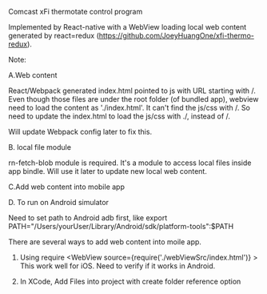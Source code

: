Comcast xFi thermotate control program

Implemented by React-native with a WebView loading local web content generated by react=redux (https://github.com/JoeyHuangOne/xfi-thermo-redux).

Note:

A.Web content

React/Webpack generated index.html pointed to js with URL starting with /.
Even though those files are under the root folder (of bundled app), webview need to load the content as './index.html'.
It can't find the js/css with /. So need to update the index.html to load the js/css with ./, instead of /.

Will update Webpack config later to fix this.

B. local file module

rn-fetch-blob module is required. It's a module to access local files inside app bindle. Will use it later to update new local web content.


C.Add web content into mobile app


D. To run on Android simulator

Need to set path to Android adb first, like
export PATH="/Users/yourUser/Library/Android/sdk/platform-tools":$PATH



There are several ways to add web content into moile app.
1. Using require
        <WebView
          source={require('./webViewSrc/index.html')}
        ></WebView>
This work well for iOS. Need to verify if it works in Android.

2. In XCode, Add Files into project with create folder reference option

